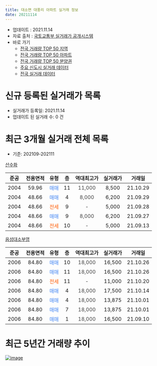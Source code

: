 ```yaml
---
title: 대소면 대풍리 아파트 실거래 정보
date: 20211114
---
```


* 업데이트 : 2021.11.14
* 자료 출처 : [국토교통부 실거래가 공개시스템](http://rt.molit.go.kr)
* 바로 가기
    * [전국 거래량 TOP 50 지역](https://apt-info.github.io/apt-trade-info/tr)
    * [전국 거래량 TOP 50 아파트](https://apt-info.github.io/apt-trade-info/ta)
    * [전국 거래량 TOP 50 분양권](https://apt-info.github.io/apt-trade-info/tb)
    * [주요 신도시 실거래 데이터](https://apt-info.github.io/apt-trade-info/newtown)
    * [전국 실거래 데이터](https://apt-info.github.io/apt-trade-info/all)



<script async src="https://pagead2.googlesyndication.com/pagead/js/adsbygoogle.js"></script>
<!-- 기본광고 -->
<ins class="adsbygoogle"
     style="display:block"
     data-ad-client="ca-pub-1142216861245946"
     data-ad-slot="4805727019"
     data-ad-format="auto"
     data-full-width-responsive="true"></ins>
<script>
     (adsbygoogle = window.adsbygoogle || []).push({});
</script>


# 신규 등록된 실거래가 목록

* 실거래가 등록일: 2021.11.14
* 업데이트 된 실거래 수: 0 건




<script async src="https://pagead2.googlesyndication.com/pagead/js/adsbygoogle.js"></script>
<!-- 기본광고 -->
<ins class="adsbygoogle"
     style="display:block"
     data-ad-client="ca-pub-1142216861245946"
     data-ad-slot="4805727019"
     data-ad-format="auto"
     data-full-width-responsive="true"></ins>
<script>
     (adsbygoogle = window.adsbygoogle || []).push({});
</script>


# 최근 3개월 실거래 전체 목록
* 기준: 202109-202111


[산수화](https://search.naver.com/search.naver?query=%EC%82%B0%EC%88%98%ED%99%94)

|준공|전용면적|유형|층|역대최고가|실거래가|거래일|
|:---:|:---:|:---:|:---:|:---:|:---:|:---:|
|2004|59.96|<span style="color:#4285F3">매매</span>|11|<span style="color:#444444">11,000</span>|8,500|21.10.29|
|2004|48.66|<span style="color:#4285F3">매매</span>|4|<span style="color:#444444">8,000</span>|6,200|21.09.29|
|2004|48.66|<span style="color:#FF5A00">전세</span>|9|<span style="color:#444444">-</span>|5,000|21.09.28|
|2004|48.66|<span style="color:#4285F3">매매</span>|9|<span style="color:#444444">8,000</span>|6,200|21.09.27|
|2004|48.66|<span style="color:#FF5A00">전세</span>|10|<span style="color:#444444">-</span>|5,000|21.09.13|

[음성대소부영](https://search.naver.com/search.naver?query=%EC%9D%8C%EC%84%B1%EB%8C%80%EC%86%8C%EB%B6%80%EC%98%81)

|준공|전용면적|유형|층|역대최고가|실거래가|거래일|
|:---:|:---:|:---:|:---:|:---:|:---:|:---:|
|2006|84.80|<span style="color:#4285F3">매매</span>|10|<span style="color:#444444">18,000</span>|16,500|21.10.26|
|2006|84.80|<span style="color:#4285F3">매매</span>|11|<span style="color:#444444">18,000</span>|16,500|21.10.26|
|2006|84.80|<span style="color:#FF5A00">전세</span>|11|<span style="color:#444444">-</span>|11,000|21.10.20|
|2006|84.80|<span style="color:#4285F3">매매</span>|4|<span style="color:#444444">18,000</span>|17,500|21.10.14|
|2006|84.80|<span style="color:#4285F3">매매</span>|4|<span style="color:#444444">18,000</span>|13,875|21.10.01|
|2006|84.80|<span style="color:#4285F3">매매</span>|7|<span style="color:#444444">18,000</span>|13,875|21.10.01|
|2006|84.80|<span style="color:#4285F3">매매</span>|1|<span style="color:#444444">18,000</span>|16,500|21.09.10|



<script async src="https://pagead2.googlesyndication.com/pagead/js/adsbygoogle.js"></script>
<!-- 기본광고 -->
<ins class="adsbygoogle"
     style="display:block"
     data-ad-client="ca-pub-1142216861245946"
     data-ad-slot="4805727019"
     data-ad-format="auto"
     data-full-width-responsive="true"></ins>
<script>
     (adsbygoogle = window.adsbygoogle || []).push({});
</script>


# 최근 5년간 거래량 추이


<div style="width:100%;">
    <canvas id="deal_progress" height="200"></canvas>
</div>

<script>
new Chart(document.getElementById("deal_progress"), {
    type: 'line',
    data: {
        labels: ['16.01','16.02','16.03','16.04','16.05','16.06','16.07','16.08','16.09','16.10','16.11','16.12','17.01','17.02','17.03','17.04','17.05','17.06','17.07','17.08','17.09','17.10','17.11','17.12','18.01','18.02','18.03','18.04','18.05','18.06','18.07','18.08','18.09','18.10','18.11','18.12','19.01','19.02','19.03','19.04','19.05','19.06','19.07','19.08','19.09','19.10','19.11','19.12','20.01','20.02','20.03','20.04','20.05','20.06','20.07','20.08','20.09','20.10','20.11','20.12','21.01','21.02','21.03','21.04','21.05','21.06','21.07','21.08','21.09','21.10'],
        datasets: [{
            label: '매매/분양권',
            data: [6,5,3,20,6,10,11,4,5,6,11,4,2,5,4,6,6,4,3,6,6,2,2,5,9,3,4,2,1,2,3,2,2,6,5,4,0,3,1,3,6,4,5,1,5,6,4,3,5,3,1,2,3,7,4,3,13,12,11,13,9,7,6,12,6,11,8,6,3,6],
            borderColor: "rgba(66, 133, 243, 1)",
            backgroundColor: "rgba(66, 133, 243, 0.05)",
            borderWidth: 1,
            pointRadius: 0,
            fill: false,
            lineTension: 0
        },{
            label: '전/월세',
            data: [6,2,5,5,3,2,2,1,1,3,4,2,1,2,4,2,2,3,0,2,2,2,3,3,1,2,3,1,2,4,5,2,3,1,3,5,2,2,4,3,6,3,2,0,1,3,0,5,3,1,3,1,3,4,3,1,1,4,6,6,4,1,4,2,0,0,1,1,2,1],
            borderColor: "rgba(255, 90, 0, 1)",
            backgroundColor: "rgba(255, 90, 0, 0.05)",
            borderWidth: 1,
            pointRadius: 0,
            fill: false,
            lineTension: 0
        },{
            label: '합계',
            data: [12,7,8,25,9,12,13,5,6,9,15,6,3,7,8,8,8,7,3,8,8,4,5,8,10,5,7,3,3,6,8,4,5,7,8,9,2,5,5,6,12,7,7,1,6,9,4,8,8,4,4,3,6,11,7,4,14,16,17,19,13,8,10,14,6,11,9,7,5,7],
            borderColor: "rgba(0, 0, 0, 1)",
            backgroundColor: "rgba(0, 0, 0, 0.03)",
            borderWidth: 0.1,
            pointRadius: 0,
            fill: true,
            lineTension: 0
        }
        ]
    },
    options: {
        responsive: true,
        title: {
            display: false
        },
        tooltips: {
            mode: 'index',
            intersect: false
        },
        hover: {
            mode: 'nearest',
            intersect: true
        },
        scales: {
            xAxes: [{
                display: true,
                scaleLabel: {
                    display: true,
                    labelString: '년/월'
                }
            }],
            yAxes: [{
                display: true,
                ticks: {
                    suggestedMin: 0,
                },
                scaleLabel: {
                    display: true,
                    labelString: '실거래 수'
                }
            }]
        }
    }
});

</script>


[![image](https://apt-info.github.io/images/2020-01-03-apt-trade-info/1024x500.png)](https://play.google.com/store/apps/details?id=com.aptinfo.apttradeinfo)

